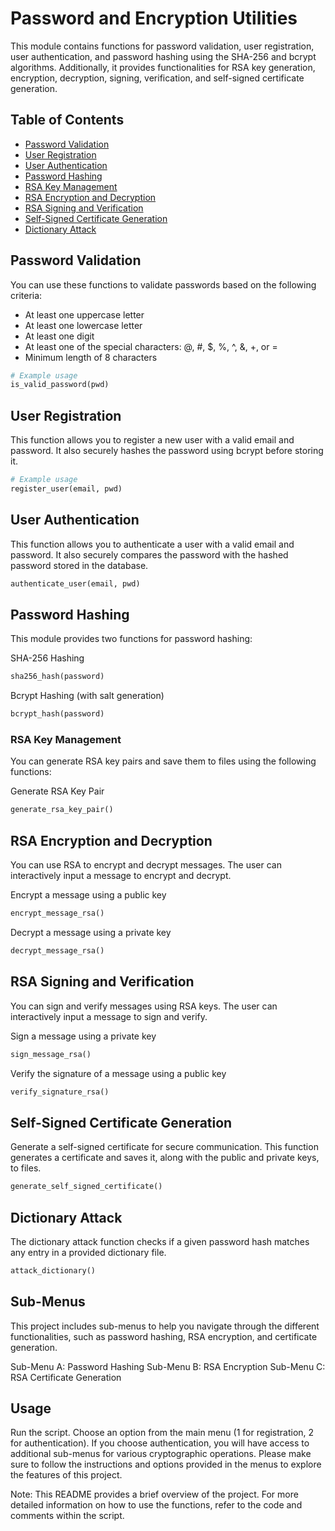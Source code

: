 # Password and Encryption Utilities

This module contains functions for password validation, user registration, user authentication, and password hashing using the SHA-256 and bcrypt algorithms. Additionally, it provides functionalities for RSA key generation, encryption, decryption, signing, verification, and self-signed certificate generation.

## Table of Contents
- [Password Validation](#password-validation)
- [User Registration](#user-registration)
- [User Authentication](#user-authentication)
- [Password Hashing](#password-hashing)
- [RSA Key Management](#rsa-key-management)
- [RSA Encryption and Decryption](#rsa-encryption-and-decryption)
- [RSA Signing and Verification](#rsa-signing-and-verification)
- [Self-Signed Certificate Generation](#self-signed-certificate-generation)
- [Dictionary Attack](#dictionary-attack)

## Password Validation
You can use these functions to validate passwords based on the following criteria:
- At least one uppercase letter
- At least one lowercase letter
- At least one digit
- At least one of the special characters: @, #, $, %, ^, &, +, or =
- Minimum length of 8 characters

```python
# Example usage
is_valid_password(pwd)
```

## User Registration
This function allows you to register a new user with a valid email and password. It also securely hashes the password using bcrypt before storing it.

```python
# Example usage
register_user(email, pwd)
```

## User Authentication
This function allows you to authenticate a user with a valid email and password. It also securely compares the password with the hashed password stored in the database.

```python
authenticate_user(email, pwd)
```
## Password Hashing
This module provides two functions for password hashing:

SHA-256 Hashing
```python
sha256_hash(password)
```

Bcrypt Hashing (with salt generation)

```python
bcrypt_hash(password)
```

### RSA Key Management
You can generate RSA key pairs and save them to files using the following functions:

Generate RSA Key Pair
```python
generate_rsa_key_pair()
```
## RSA Encryption and Decryption
You can use RSA to encrypt and decrypt messages. The user can interactively input a message to encrypt and decrypt.

Encrypt a message using a public key
```python
encrypt_message_rsa()
```
Decrypt a message using a private key
```python
decrypt_message_rsa()
```

## RSA Signing and Verification
You can sign and verify messages using RSA keys. The user can interactively input a message to sign and verify.

Sign a message using a private key
```python
sign_message_rsa()
```
Verify the signature of a message using a public key
```python
verify_signature_rsa()
```
## Self-Signed Certificate Generation
Generate a self-signed certificate for secure communication. This function generates a certificate and saves it, along with the public and private keys, to files.

```python
generate_self_signed_certificate()
```
## Dictionary Attack
The dictionary attack function checks if a given password hash matches any entry in a provided dictionary file.

```python
attack_dictionary()
```

## Sub-Menus
This project includes sub-menus to help you navigate through the different functionalities, such as password hashing, RSA encryption, and certificate generation.

Sub-Menu A: Password Hashing
Sub-Menu B: RSA Encryption
Sub-Menu C: RSA Certificate Generation

## Usage
Run the script.
Choose an option from the main menu (1 for registration, 2 for authentication).
If you choose authentication, you will have access to additional sub-menus for various cryptographic operations.
Please make sure to follow the instructions and options provided in the menus to explore the features of this project.

Note: This README provides a brief overview of the project. For more detailed information on how to use the functions, refer to the code and comments within the script.